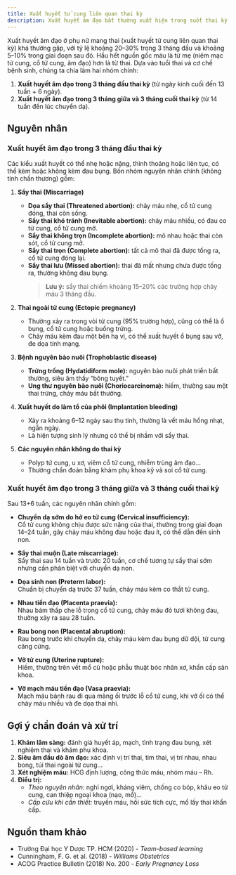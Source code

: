 ```yaml
---
title: Xuất huyết tử cung liên quan thai kỳ
description: Xuất huyết âm đạo bất thường xuất hiện trong suốt thai kỳ, có thể là dấu hiệu sinh lý (như chảy máu khi làm tổ) hoặc cảnh báo các tình trạng sản khoa từ lành tính đến nguy hiểm (sẩy thai, thai ngoài tử cung, nhau tiền đạo, bong non…). Việc phân loại theo tuổi thai và triệu chứng kèm theo rất quan trọng để chẩn đoán và xử trí kịp thời.
---
```


Xuất huyết âm đạo ở phụ nữ mang thai (xuất huyết tử cung liên quan thai kỳ) khá thường gặp, với tỷ lệ khoảng 20–30% trong 3 tháng đầu và khoảng 5–10% trong giai đoạn sau đó. Hầu hết nguồn gốc máu là từ mẹ (niêm mạc tử cung, cổ tử cung, âm đạo) hơn là từ thai. Dựa vào tuổi thai và cơ chế bệnh sinh, chúng ta chia làm hai nhóm chính:

1. **Xuất huyết âm đạo trong 3 tháng đầu thai kỳ** (từ ngày kinh cuối đến 13 tuần + 6 ngày).
2. **Xuất huyết âm đạo trong 3 tháng giữa và 3 tháng cuối thai kỳ** (từ 14 tuần đến lúc chuyển dạ).

## Nguyên nhân

### Xuất huyết âm đạo trong 3 tháng đầu thai kỳ

Các kiểu xuất huyết có thể nhẹ hoặc nặng, thỉnh thoảng hoặc liên tục, có thể kèm hoặc không kèm đau bụng. Bốn nhóm nguyên nhân chính (không tính chấn thương) gồm:

1. **Sẩy thai (Miscarriage)**

   - **Dọa sẩy thai (Threatened abortion):** chảy máu nhẹ, cổ tử cung đóng, thai còn sống.
   - **Sẩy thai khó tránh (Inevitable abortion):** chảy máu nhiều, có đau co tử cung, cổ tử cung mở.
   - **Sẩy thai không trọn (Incomplete abortion):** mô nhau hoặc thai còn sót, cổ tử cung mở.
   - **Sẩy thai trọn (Complete abortion):** tất cả mô thai đã được tống ra, cổ tử cung đóng lại.
   - **Sẩy thai lưu (Missed abortion):** thai đã mất nhưng chưa được tống ra, thường không đau bụng.
     > **Lưu ý:** sẩy thai chiếm khoảng 15–20% các trường hợp chảy máu 3 tháng đầu.

2. **Thai ngoài tử cung (Ectopic pregnancy)**

   - Thường xảy ra trong vòi tử cung (95% trường hợp), cũng có thể là ổ bụng, cổ tử cung hoặc buồng trứng.
   - Chảy máu kèm đau một bên hạ vị, có thể xuất huyết ổ bụng sau vỡ, đe dọa tính mạng.

3. **Bệnh nguyên bào nuôi (Trophoblastic disease)**

   - **Trứng trống (Hydatidiform mole):** nguyên bào nuôi phát triển bất thường, siêu âm thấy “bông tuyết.”
   - **Ung thư nguyên bào nuôi (Choriocarcinoma):** hiếm, thường sau một thai trứng, chảy máu bất thường.

4. **Xuất huyết do làm tổ của phôi (Implantation bleeding)**

   - Xảy ra khoảng 6–12 ngày sau thụ tinh, thường là vết máu hồng nhạt, ngắn ngày.
   - Là hiện tượng sinh lý nhưng có thể bị nhầm với sẩy thai.

5. **Các nguyên nhân không do thai kỳ**
   - Polyp tử cung, u xơ, viêm cổ tử cung, nhiễm trùng âm đạo…
   - Thường chẩn đoán bằng khám phụ khoa kỹ và soi cổ tử cung.

### Xuất huyết âm đạo trong 3 tháng giữa và 3 tháng cuối thai kỳ

Sau 13+6 tuần, các nguyên nhân chính gồm:

- **Chuyển dạ sớm do hở eo tử cung (Cervical insufficiency):**  
  Cổ tử cung không chịu được sức nặng của thai, thường trong giai đoạn 14–24 tuần, gây chảy máu không đau hoặc đau ít, có thể dẫn đến sinh non.

- **Sẩy thai muộn (Late miscarriage):**  
  Sẩy thai sau 14 tuần và trước 20 tuần, cơ chế tương tự sẩy thai sớm nhưng cần phân biệt với chuyển dạ non.

- **Dọa sinh non (Preterm labor):**  
  Chuẩn bị chuyển dạ trước 37 tuần, chảy máu kèm co thắt tử cung.

- **Nhau tiền đạo (Placenta praevia):**  
  Nhau bám thấp che lỗ trong cổ tử cung, chảy máu đỏ tươi không đau, thường xảy ra sau 28 tuần.

- **Rau bong non (Placental abruption):**  
  Rau bong trước khi chuyển dạ, chảy máu kèm đau bụng dữ dội, tử cung căng cứng.

- **Vỡ tử cung (Uterine rupture):**  
  Hiếm, thường trên vết mổ cũ hoặc phẫu thuật bóc nhân xơ, khẩn cấp sản khoa.

- **Vỡ mạch máu tiền đạo (Vasa praevia):**  
  Mạch máu bánh rau đi qua màng ối trước lỗ cổ tử cung, khi vỡ ối có thể chảy máu nhiều và đe dọa thai nhi.

## Gợi ý chẩn đoán và xử trí

1. **Khám lâm sàng:** đánh giá huyết áp, mạch, tình trạng đau bụng, xét nghiệm thai và khám phụ khoa.
2. **Siêu âm đầu dò âm đạo:** xác định vị trí thai, tim thai, vị trí nhau, nhau bong, túi thai ngoài tử cung…
3. **Xét nghiệm máu:** HCG định lượng, công thức máu, nhóm máu – Rh.
4. **Điều trị:**
   - _Theo nguyên nhân:_ nghỉ ngơi, kháng viêm, chống co bóp, khâu eo tử cung, can thiệp ngoại khoa (nạo, mổ)…
   - _Cấp cứu khi cần thiết:_ truyền máu, hồi sức tích cực, mổ lấy thai khẩn cấp.

## Nguồn tham khảo

- Trường Đại học Y Dược TP. HCM (2020) - _Team-based learning_
- Cunningham, F. G. et al. (2018) - _Williams Obstetrics_
- ACOG Practice Bulletin (2018) No. 200 - _Early Pregnancy Loss_
